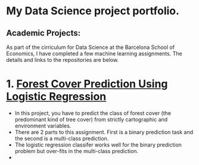 # My Data Science project portfolio.

## Academic Projects:
As part of the cirriculum for Data Science at the Barcelona School of Economics, I have completed a few machine learning assignments. The details and links to the repositories are below.

# 1. [Forest Cover Prediction Using Logistic Regression](https://github.com/gnlmano/Forest-Cover-Prediction-Logistic-Regression) 
* In this project, you have to predict the class of forest cover (the predominant kind of tree cover) from strictly cartographic and environment variables.
* There are 2 parts to this assignment. First is a binary prediction task and the second is a multi-class prediction.
* The logistic regression classifer works well for the binary prediction problem but over-fits in the multi-class prediction.
*
